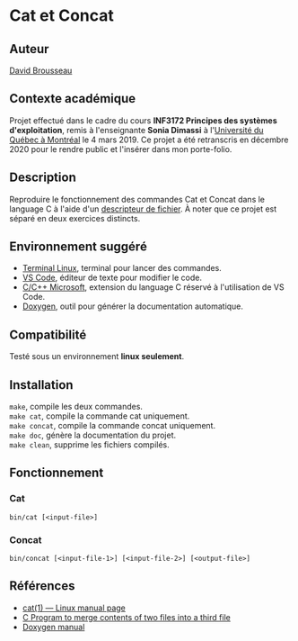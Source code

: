 # Cat et Concat
## Auteur
[David Brousseau](mailto:dbrsseau@gmail.com)

## Contexte académique
Projet effectué dans le cadre du cours **INF3172 Principes des systèmes d'exploitation**, remis à l'enseignante **Sonia Dimassi** à l'[Université du Québec à Montréal](https://etudier.uqam.ca/) le 4 mars 2019. Ce projet a été retranscris en décembre 2020 pour le rendre public et l'insérer dans mon porte-folio.

## Description
Reproduire le fonctionnement des commandes Cat et Concat dans le language C à l'aide d'un [descripteur de fichier](https://en.wikipedia.org/wiki/File_descriptor). À noter que ce projet est séparé en deux exercices distincts.

## Environnement suggéré
- [Terminal Linux](https://doc.ubuntu-fr.org/terminal), terminal pour lancer des commandes.
- [VS Code](https://code.visualstudio.com/), éditeur de texte pour modifier le code.
- [C/C++ Microsoft](https://marketplace.visualstudio.com/items?itemName=ms-vscode.cpptools), extension du language C réservé à l'utilisation de VS Code.
- [Doxygen](https://www.doxygen.nl/index.html), outil pour générer la documentation automatique.

## Compatibilité
Testé sous un environnement **linux seulement**.

## Installation
`make`, compile les deux commandes.<br>
`make cat`, compile la commande cat uniquement.<br>
`make concat`, compile la commande concat uniquement.<br>
`make doc`, génère la documentation du projet.<br>
`make clean`, supprime les fichiers compilés.

## Fonctionnement
### Cat
```
bin/cat [<input-file>]
```

### Concat
```
bin/concat [<input-file-1>] [<input-file-2>] [<output-file>]
```

## Références
- [cat(1) — Linux manual page](https://man7.org/linux/man-pages/man1/cat.1.html)
- [C Program to merge contents of two files into a third file](https://www.geeksforgeeks.org/c-program-merge-contents-two-files-third-file/)
- [Doxygen manual](http://cs.swan.ac.uk/~csoliver/ok-sat-library/internet_html/doc/doc/Doxygen/1.7.6.1/html/config.html)